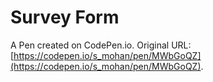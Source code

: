 # Survey Form

A Pen created on CodePen.io. Original URL: [https://codepen.io/s_mohan/pen/MWbGoQZ](https://codepen.io/s_mohan/pen/MWbGoQZ).


